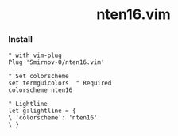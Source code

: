 <h1 align="center">nten16.vim</h1>

### Install
```vim
" with vim-plug
Plug 'Smirnov-O/nten16.vim'

" Set colorscheme
set termguicolors  " Required
colorscheme nten16

" Lightline
let g:lightline = {
\ 'colorscheme': 'nten16'
\ }
```
